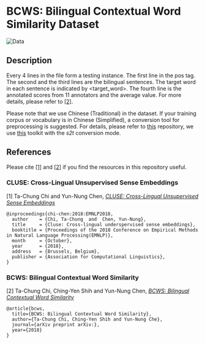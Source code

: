 # BCWS: Bilingual Contextual Word Similarity Dataset

![Data](https://www.csie.ntu.edu.tw/~miulab/images/project/bcws.jpg)

## Description
Every 4 lines in the file form a testing instance.
The first line in the pos tag. 
The second and the third lines are the bilingual sentences. 
The target word in each sentence is indicated by <target\_word>. 
The fourth line is the annotated scores from 11 annotators and the average value. 
For more details, please refer to [[2]](https://arxiv.org/abs/1810.08951).

Please note that we use Chinese (Traditional) in the dataset. If your training corpus or vocabulary is in Chinese (Simplified), a conversion tool for preprocessing is suggested.
For details, please refer to [this](https://github.com/MiuLab/CLUSE) repository, we use [this](https://github.com/yichen0831/opencc-python) toolkit with the *s2t* conversion mode.

## References
Please cite [[1]](https://arxiv.org/abs/1809.05694) and [[2]](https://arxiv.org/abs/1810.08951) if you find the resources in this repository useful.

### CLUSE: Cross-Lingual Unsupervised Sense Embeddings

[1] Ta-Chung Chi and Yun-Nung Chen, [*CLUSE: Cross-Lingual Unsupervised Sense Embeddings*](https://arxiv.org/abs/1809.05694)

```
@inproceedings{chi-chen:2018:EMNLP2018,
  author    = {Chi, Ta-Chung  and  Chen, Yun-Nung},
  title     = {Cluse: Cross-lingual underspervised sense embeddings},
  booktitle = {Proceedings of the 2018 Conference on Empirical Methods in Natural Language Processing(EMNLP)},
  month     = {October},
  year      = {2018},
  address   = {Brussels, Belgium},
  publisher = {Association for Computational Linguistics},
}
```

### BCWS: Bilingual Contextual Word Similarity

[2] Ta-Chung Chi, Ching-Yen Shih and Yun-Nung Chen, [*BCWS: Bilingual Contextual Word Similarity*](https://arxiv.org/abs/1810.08951)

```
@article{bcws,
  title={BCWS: Bilingual Contextual Word Similarity},
  author={Ta-Chung Chi, Ching-Yen Shih and Yun-Nung Che},
  journal={arXiv preprint arXiv:},
  year={2018}
}
```

